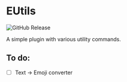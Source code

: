 # EUtils
![GitHub Release](https://img.shields.io/github/v/release/evvskw/EUtils)

A simple plugin with various utility commands.

## To do:
- [ ] Text -> Emoji converter
